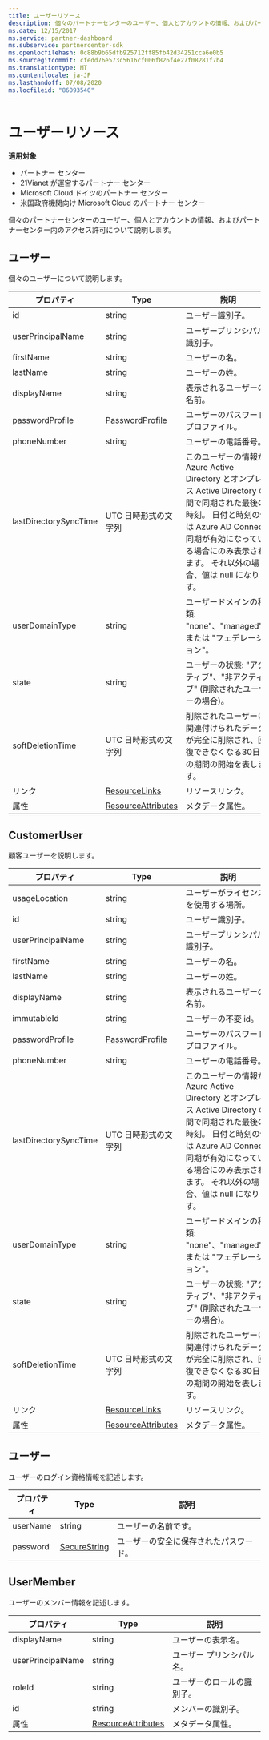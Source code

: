 ```yaml
---
title: ユーザーリソース
description: 個々のパートナーセンターのユーザー、個人とアカウントの情報、およびパートナーセンター内のアクセス許可について説明します。
ms.date: 12/15/2017
ms.service: partner-dashboard
ms.subservice: partnercenter-sdk
ms.openlocfilehash: 0c88b9b65dfb925712ff85fb42d34251cca6e0b5
ms.sourcegitcommit: cfedd76e573c5616cf006f826f4e27f08281f7b4
ms.translationtype: MT
ms.contentlocale: ja-JP
ms.lasthandoff: 07/08/2020
ms.locfileid: "86093540"
---
```

# <a name="user-resources"></a>ユーザーリソース

**適用対象**

- パートナー センター
- 21Vianet が運営するパートナー センター
- Microsoft Cloud ドイツのパートナー センター
- 米国政府機関向け Microsoft Cloud のパートナー センター

個々のパートナーセンターのユーザー、個人とアカウントの情報、およびパートナーセンター内のアクセス許可について説明します。

## <a name="user"></a>ユーザー

個々のユーザーについて説明します。

| プロパティ              | Type                                                           | 説明                                                                                                                                                                                                                |
|-----------------------|----------------------------------------------------------------|----------------------------------------------------------------------------------------------------------------------------------------------------------------------------------------------------------------------------|
| id                    | string                                                         | ユーザー識別子。                                                                                                                                                                                                       |
| userPrincipalName     | string                                                         | ユーザープリンシパル識別子。                                                                                                                                                                                             |
| firstName             | string                                                         | ユーザーの名。                                                                                                                                                                                                |
| lastName              | string                                                         | ユーザーの姓。                                                                                                                                                                                                 |
| displayName           | string                                                         | 表示されるユーザーの名前。                                                                                                                                                                                            |
| passwordProfile       | [PasswordProfile](utility-resources.md#passwordprofile)       | ユーザーのパスワードプロファイル。                                                                                                                                                                                               |
| phoneNumber           | string                                                         | ユーザーの電話番号。                                                                                                                                                                                                   |
| lastDirectorySyncTime | UTC 日時形式の文字列                                 | このユーザーの情報が Azure Active Directory とオンプレミス Active Directory の間で同期された最後の時刻。 日付と時刻の値は Azure AD Connect 同期が有効になっている場合にのみ表示されます。 それ以外の場合、値は null になります。 |
| userDomainType        | string                                                         | ユーザードメインの種類: "none"、"managed"、または "フェデレーション"。                                                                                                                                                                   |
| state                 | string                                                         | ユーザーの状態: "アクティブ"、"非アクティブ" (削除されたユーザーの場合)。                                                                                                                                                          |
| softDeletionTime      | UTC 日時形式の文字列                                 | 削除されたユーザーに関連付けられたデータが完全に削除され、回復できなくなる30日間の期間の開始を表します。                                                                          |
| リンク                 | [ResourceLinks](utility-resources.md#resourcelinks)           | リソースリンク。                                                                                                                                                                                                        |
| 属性            | [ResourceAttributes](utility-resources.md#resourceattributes) | メタデータ属性。                                                                                                                                                                                                   |

## <a name="customeruser"></a>CustomerUser

顧客ユーザーを説明します。

| プロパティ              | Type                                                           | 説明                                                                                                                                                                                                                |
|-----------------------|----------------------------------------------------------------|----------------------------------------------------------------------------------------------------------------------------------------------------------------------------------------------------------------------------|
| usageLocation         | string                                                         | ユーザーがライセンスを使用する場所。                                                                                                                                                                    |
| id                    | string                                                         | ユーザー識別子。                                                                                                                                                                                                       |
| userPrincipalName     | string                                                         | ユーザープリンシパル識別子。                                                                                                                                                                                             |
| firstName             | string                                                         | ユーザーの名。                                                                                                                                                                                                |
| lastName              | string                                                         | ユーザーの姓。                                                                                                                                                                                                 |
| displayName           | string                                                         | 表示されるユーザーの名前。                                                                                                                                                                                            |
| immutableId           | string                                                         | ユーザーの不変 id。                                                                                                                                                                                              |
| passwordProfile       | [PasswordProfile](utility-resources.md#passwordprofile)       | ユーザーのパスワードプロファイル。                                                                                                                                                                                               |
| phoneNumber           | string                                                         | ユーザーの電話番号。                                                                                                                                                                                                   |
| lastDirectorySyncTime | UTC 日時形式の文字列                                 | このユーザーの情報が Azure Active Directory とオンプレミス Active Directory の間で同期された最後の時刻。 日付と時刻の値は Azure AD Connect 同期が有効になっている場合にのみ表示されます。 それ以外の場合、値は null になります。 |
| userDomainType        | string                                                         | ユーザードメインの種類: "none"、"managed"、または "フェデレーション"。                                                                                                                                                                   |
| state                 | string                                                         | ユーザーの状態: "アクティブ"、"非アクティブ" (削除されたユーザーの場合)。                                                                                                                                                          |
| softDeletionTime      | UTC 日時形式の文字列                                 | 削除されたユーザーに関連付けられたデータが完全に削除され、回復できなくなる30日間の期間の開始を表します。                                                                          |
| リンク                 | [ResourceLinks](utility-resources.md#resourcelinks)           | リソースリンク。                                                                                                                                                                                                        |
| 属性            | [ResourceAttributes](utility-resources.md#resourceattributes) | メタデータ属性。                                                                                                                                                                                                   |

## <a name="usercredentials"></a>ユーザー

ユーザーのログイン資格情報を記述します。

| プロパティ | Type                                               | 説明                          |
|----------|----------------------------------------------------|--------------------------------------|
| userName | string                                             | ユーザーの名前です。                |
| password | [SecureString](utility-resources.md#securestring) | ユーザーの安全に保存されたパスワード。 |

## <a name="usermember"></a>UserMember

ユーザーのメンバー情報を記述します。

| プロパティ          | Type                                                           | 説明                        |
|-------------------|----------------------------------------------------------------|------------------------------------|
| displayName       | string                                                         | ユーザーの表示名。   |
| userPrincipalName | string                                                         | ユーザー プリンシパル名。    |
| roleId            | string                                                         | ユーザーのロールの識別子。 |
| id                | string                                                         | メンバーの識別子。      |
| 属性        | [ResourceAttributes](utility-resources.md#resourceattributes) | メタデータ属性。           |

